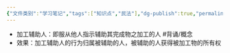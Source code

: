 ```yaml
---
{"文件类别":"学习笔记","tags":["知识点","民法"],"dg-publish":true,"permalink":"/学习笔记studyup/知识点cheese/加工辅助人/","dgPassFrontmatter":true,"created":"2024-07-30T12:07:34.933+08:00","updated":"2024-10-25T12:14:38.944+08:00"}
---
```


- 加工辅助人：即服从他人指示辅助其完成物之加工的人 #背诵/概念 
- 效果：加工辅助人的行为归属被辅助的人，被辅助的人获得被加工物的所有权